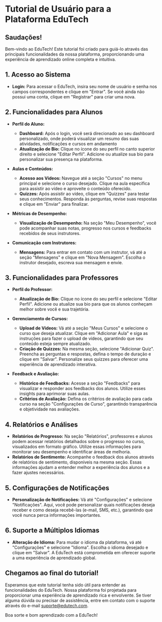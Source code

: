 # Tutorial de Usuário para a Plataforma EduTech

## Saudações!
Bem-vindo ao EduTech! Este tutorial foi criado para guiá-lo através das principais funcionalidades da nossa plataforma, proporcionando uma experiência de aprendizado online completa e intuitiva.

## 1. Acesso ao Sistema
- **Login:** Para acessar o EduTech, insira seu nome de usuário e senha nos campos correspondentes e clique em "Entrar". Se você ainda não possui uma conta, clique em "Registrar" para criar uma nova.

## 2. Funcionalidades para Alunos

- **Perfil do Aluno:**
  - **Dashboard:** Após o login, você será direcionado ao seu dashboard personalizado, onde poderá visualizar um resumo das suas atividades, notificações e cursos em andamento
  - **Atualização de Bio:** Clique no ícone do seu perfil no canto superior direito e selecione "Editar Perfil". Adicione ou atualize sua bio para personalizar sua presença na plataforma.
    
- **Aulas e Conteúdos:**
  - **Acesso aos Vídeos:** Navegue até a seção "Cursos" no menu principal e selecione o curso desejado. Clique na aula específica para assistir ao vídeo e aproveite o conteúdo oferecido.
  - **Quizzes:** Após assistir ao vídeo, clique em "Quizzes" para testar seus conhecimentos. Responda às perguntas, revise suas respostas e clique em "Enviar" para finalizar.

- **Métricas de Desempenho:**
  - **Visualização de Desempenho:** Na seção "Meu Desempenho", você pode acompanhar suas notas, progresso nos cursos e feedbacks recebidos de seus instrutores.

- **Comunicação com Instrutores:**
  - **Mensagens:** Para entrar em contato com um instrutor, vá até a seção "Mensagens" e clique em "Nova Mensagem". Escolha o instrutor desejado, escreva sua mensagem e envie.

## 3. Funcionalidades para Professores

- **Perfil do Professor:**
  - **Atualização de Bio:** Clique no ícone do seu perfil e selecione "Editar Perfil". Adicione ou atualize sua bio para que os alunos conheçam melhor sobre você e sua trajetória.

- **Gerenciamento de Cursos:**
  - **Upload de Vídeos:** Vá até a seção "Meus Cursos" e selecione o curso que deseja atualizar. Clique em "Adicionar Aula" e siga as instruções para fazer o upload de vídeos, garantindo que seu conteúdo esteja sempre atualizado.
  - **Criação de Quizzes:** Na mesma seção, selecione "Adicionar Quiz". Preencha as perguntas e respostas, defina o tempo de duração e clique em "Salvar". Personalize seus quizzes para oferecer uma experiência de aprendizado interativa.

- **Feedback e Avaliação:**
  - **Histórico de Feedbacks:** Acesse a seção "Feedbacks" para visualizar e responder aos feedbacks dos alunos. Utilize esses insights para aprimorar suas aulas.
  - **Critérios de Avaliação:** Defina os critérios de avaliação para cada curso na seção "Configurações de Curso", garantindo transparência e objetividade nas avaliações.

## 4. Relatórios e Análises
- **Relatórios de Progresso:** Na seção "Relatórios", professores e alunos podem acessar relatórios detalhados sobre o progresso no curso, visualizados em formato gráfico. Utilize essas informações para monitorar seu desempenho e identificar áreas de melhoria.
- **Relatórios de Sentimento:** Acompanhe o feedback dos alunos através de relatórios de sentimento, disponíveis na mesma seção. Essas informações ajudam a entender melhor a experiência dos alunos e a fazer ajustes necessários.

## 5. Configurações de Notificações
- **Personalização de Notificações:** Vá até "Configurações" e selecione "Notificações". Aqui, você pode personalizar quais notificações deseja receber e como deseja recebê-las (e-mail, SMS, etc.), garantindo que você nunca perca informações importantes.

## 6. Suporte a Múltiplos Idiomas
- **Alteração de Idioma:** Para mudar o idioma da plataforma, vá até "Configurações" e selecione "Idioma". Escolha o idioma desejado e clique em "Salvar". A EduTech está comprometida em oferecer suporte a uma experiência de aprendizado global.

## Chegamos ao final do tutorial!
Esperamos que este tutorial tenha sido útil para entender as funcionalidades do EduTech. Nossa plataforma foi projetada para proporcionar uma experiência de aprendizado rica e envolvente. Se tiver alguma dúvida ou precisar de assistência, entre em contato com o suporte através do e-mail suporte@edutech.com.

Boa sorte e bom aprendizado com a EduTech!
